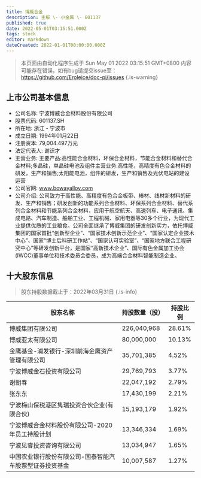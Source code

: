 ```yaml
---
title: 博威合金
description: 主板 \- 小金属 \- 601137
published: true
date: 2022-05-01T03:15:51.000Z
tags: stock
editor: markdown
dateCreated: 2022-01-01T00:00:00.000Z
---
```


> 本页面由自动化程序生成于 Sun May 01 2022 03:15:51 GMT+0800
> 内容可能存在错误，如有bug请提交issue至：https://github.com/Eroleice/doc-pi/issues
{.is-warning}

## 上市公司基本信息
- 公司名称: 宁波博威合金材料股份有限公司
- 股票代码: 601137.SH
- 所在地: 浙江 - 宁波市
- 成立日期: 1994年01月22日
- 注册资本: 79,004.497万元
- 法定代表人: 谢识才
- 主营业务: 主要产品:高性能合金材料，环保合金材料，节能合金材料和替代合金材料;多晶硅，单晶硅电池及组件主营业务:高性能，高精度有色合金材料的研发，生产和销售;太阳能电池，组件的研发，生产和销售及光伏电站的建设运营
- 公司官网: www.bowayalloy.com
- 公司介绍: 公司致力于高性能、高精度有色合金板带、棒材、线材新材料的研发、生产和销售；研发创新的功能系列合金材料、环保系列合金材料、替代系列合金材料和节能系列合金材料，应用于航空航天、高速列车、电子通讯、集成电路、汽车制造、船舶工业、工程机械、家用电器等30多个行业，为现代工业提供优质的工业粮食。公司全面继承了博威集团的研发创新实力，依托博威集团的国家首批“创新型企业”、“国家技术创新示范企业”、“国家认定企业技术中心”、国家“博士后科研工作站”、“国家认可实验室”、“国家地方联合工程研究中心”等研发创新平台，是国家“高新技术企业”、国际有色金属加工协会(IWCC)董事单位和技术委员会委员，成为高端合金材料智能制造企业。


## 十大股东信息
> 股东持股数据截止于：2022年03月31日
{.is-info}

| 股东名称 | 持股数量（股） | 持股比例 |
| --- | --- | --- |
| 博威集团有限公司 | 226,040,968 | 28.61% |
| 博威亚太有限公司 | 80,000,000 | 10.13% |
| 金鹰基金-浦发银行-深圳前海金鹰资产管理有限公司 | 35,701,385 | 4.52% |
| 宁波博威金石投资有限公司 | 29,769,793 | 3.77% |
| 谢朝春 | 22,047,192 | 2.79% |
| 张东东 | 17,430,199 | 2.21% |
| 宁波梅山保税港区隽瑞投资合伙企业(有限合伙) | 15,193,179 | 1.92% |
| 宁波博威合金材料股份有限公司-2020年员工持股计划 | 13,346,334 | 1.69% |
| 宁波见睿投资咨询有限公司 | 13,034,947 | 1.65% |
| 中国农业银行股份有限公司-国泰智能汽车股票型证券投资基金 | 10,007,587 | 1.27% |




